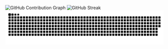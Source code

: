 
![GitHub Contribution Graph](https://github-readme-activity-graph.vercel.app/graph?username=Dpjrczz03&theme=react)
![GitHub Streak](https://github-readme-streak-stats.herokuapp.com/?user=Dpjrczz03&theme=dark)
![Snake animation](https://github.com/Dpjrczz03/Dpjrczz03/blob/output/github-contribution-grid-snake.svg)





<!--
**Dpjrczz03/Dpjrczz03** is a ✨ _special_ ✨ repository because its `README.md` (this file) appears on your GitHub profile.

Here are some ideas to get you started:

- 🔭 I’m currently working on ...
- 🌱 I’m currently learning ...
- 👯 I’m looking to collaborate on ...
- 🤔 I’m looking for help with ...
- 💬 Ask me about ...
- 📫 How to reach me: ...
- 😄 Pronouns: ...
- ⚡ Fun fact: ...
-->
